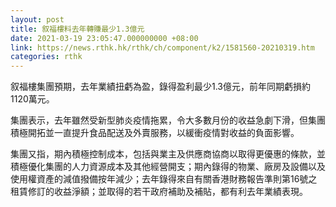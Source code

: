 ```yaml
---
layout: post
title: 叙福樓料去年轉賺最少1.3億元
date: 2021-03-19 23:05:47.000000000 +08:00
link: https://news.rthk.hk/rthk/ch/component/k2/1581560-20210319.htm
categories: rthk
---
```


叙福樓集團預期，去年業績扭虧為盈，錄得盈利最少1.3億元，前年同期虧損約1120萬元。

集團表示，去年雖然受新型肺炎疫情拖累，令大多數月份的收益急劇下滑，但集團積極開拓並一直提升食品配送及外賣服務，以緩衝疫情對收益的負面影響。

集團又指，期內積極控制成本，包括與業主及供應商協商以取得更優惠的條款，並積極優化集團的人力資源成本及其他經營開支；期內錄得的物業、廠房及設備以及使用權資產的減值撥備按年減少；去年錄得來自有關香港財務報告準則第16號之租賃修訂的收益淨額；並取得的若干政府補助及補貼，都有利去年業績表現。
